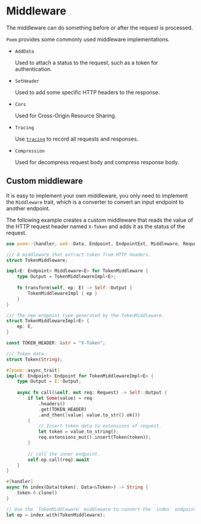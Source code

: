 # Middleware

The middleware can do something before or after the request is processed.

`Poem` provides some commonly used middleware implementations.

- `AddData`

    Used to attach a status to the request, such as a token for authentication.

- `SetHeader`

    Used to add some specific HTTP headers to the response.

- `Cors`

    Used for Cross-Origin Resource Sharing.

- `Tracing`

  Use [`tracing`](https://crates.io/crates/tracing) to record all requests and responses.

- `Compression`

  Used for decompress request body and compress response body.

## Custom middleware

It is easy to implement your own middleware, you only need to implement the `Middleware` trait, which is a converter to 
convert an input endpoint to another endpoint.

The following example creates a custom middleware that reads the value of the HTTP request header named `X-Token` and 
adds it as the status of the request.

```rust
use poem::{handler, web::Data, Endpoint, EndpointExt, Middleware, Request};

/// A middleware that extract token from HTTP headers.
struct TokenMiddleware;

impl<E: Endpoint> Middleware<E> for TokenMiddleware {
    type Output = TokenMiddlewareImpl<E>;
  
    fn transform(self, ep: E) -> Self::Output {
        TokenMiddlewareImpl { ep }
    }
}

/// The new endpoint type generated by the TokenMiddleware.
struct TokenMiddlewareImpl<E> {
    ep: E,
}

const TOKEN_HEADER: &str = "X-Token";

/// Token data
struct Token(String);

#[poem::async_trait]
impl<E: Endpoint> Endpoint for TokenMiddlewareImpl<E> {
    type Output = E::Output;
  
    async fn call(&self, mut req: Request) -> Self::Output {
        if let Some(value) = req
            .headers()
            .get(TOKEN_HEADER)
            .and_then(|value| value.to_str().ok())
        {
            // Insert token data to extensions of request.
            let token = value.to_string();
            req.extensions_mut().insert(Token(token));
        }
      
        // call the inner endpoint.
        self.ep.call(req).await
    }
}

#[handler]
async fn index(Data(token): Data<&Token>) -> String {
    token.0.clone()
}

// Use the `TokenMiddleware` middleware to convert the `index` endpoint.
let ep = index.with(TokenMiddleware);
```